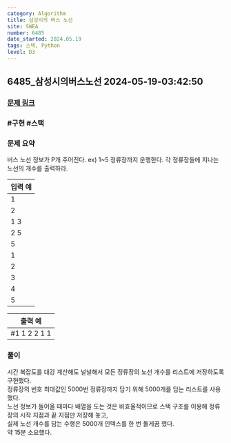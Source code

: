 ```yaml
---
category: Algorithm
title: 삼성시의 버스 노선
site: SWEA
number: 6485
date_started: 2024.05.19
tags: 스택, Python
level: D3
---
```


## 6485\_삼성시의버스노선 2024-05-19-03:42:50

### [문제 링크](https://swexpertacademy.com/main/code/problem/problemDetail.do?contestProbId=AWczm7QaACgDFAWn)

### #구현 #스택

### 문제 요약

버스 노선 정보가 P개 주어진다. ex) 1~5 정류장까지 운행한다. 각 정류장들에 지나는 노선의 개수를 출력하라.

| 입력 예 |
| ------- |
| 1       |
| 2       |
| 1 3     |
| 2 5     |
| 5       |
| 1       |
| 2       |
| 3       |
| 4       |
| 5       |

| 출력 예      |
| ------------ |
| #1 1 2 2 1 1 |

### 풀이

시간 복잡도를 대강 계산해도 널널해서 모든 정류장의 노선 개수를 리스트에 저장하도록 구현했다.<br>
정류장의 번호 최대값인 5000번 정류장까지 담기 위해 5000개를 담는 리스트를 사용했다.<br>
노선 정보가 들어올 때마다 배열을 도는 것은 비효율적이므로 스택 구조를 이용해 정류장의 시작 지점과 끝 지점만 저장해 놓고,<br>
실제 노선 개수를 담는 수행은 5000개 인덱스를 한 번 돌게끔 했다.<br>
약 15분 소요했다.
